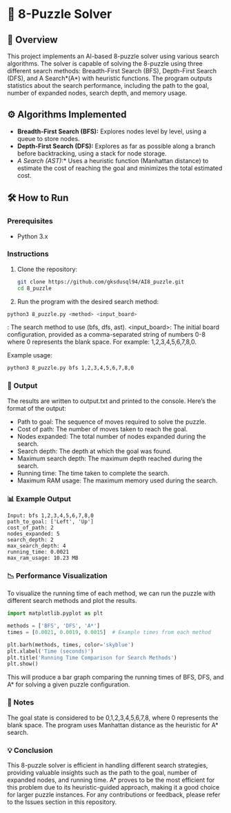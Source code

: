 # 🧩 8-Puzzle Solver

## 📖 Overview
This project implements an AI-based 8-puzzle solver using various search algorithms. The solver is capable of solving the 8-puzzle using three different search methods: Breadth-First Search (BFS), Depth-First Search (DFS), and A Search*(A*) with heuristic functions. The program outputs statistics about the search performance, including the path to the goal, number of expanded nodes, search depth, and memory usage.

## ⚙️ Algorithms Implemented
- **Breadth-First Search (BFS):** Explores nodes level by level, using a queue to store nodes.
- **Depth-First Search (DFS):** Explores as far as possible along a branch before backtracking, using a stack for node storage.
- **A* Search (AST):** Uses a heuristic function (Manhattan distance) to estimate the cost of reaching the goal and minimizes the total estimated cost.

## 🛠️ How to Run

### Prerequisites
- Python 3.x

### Instructions

1. Clone the repository:
   ```bash
   git clone https://github.com/gksdusql94/AI8_puzzle.git
   cd 8_puzzle
   ```
2. Run the program with the desired search method:
```bash
python3 8_puzzle.py <method> <input_board>
 ```

<method>: The search method to use (bfs, dfs, ast).
<input_board>: The initial board configuration, provided as a comma-separated string of numbers 0-8 where 0 represents the blank space. For example: 1,2,3,4,5,6,7,8,0.

Example usage:

```bash
python3 8_puzzle.py bfs 1,2,3,4,5,6,7,8,0
 ```

### 📝 Output
The results are written to output.txt and printed to the console. Here’s the format of the output:

- Path to goal: The sequence of moves required to solve the puzzle.
- Cost of path: The number of moves taken to reach the goal.
- Nodes expanded: The total number of nodes expanded during the search.
- Search depth: The depth at which the goal was found.
- Maximum search depth: The maximum depth reached during the search.
- Running time: The time taken to complete the search.
- Maximum RAM usage: The maximum memory used during the search.

### 📊 Example Output
```result
Input: bfs 1,2,3,4,5,6,7,8,0
path_to_goal: ['Left', 'Up']
cost_of_path: 2
nodes_expanded: 5
search_depth: 2
max_search_depth: 4
running_time: 0.0021
max_ram_usage: 10.23 MB
```
### 📉 Performance Visualization
To visualize the running time of each method, we can run the puzzle with different search methods and plot the results.
```python
import matplotlib.pyplot as plt

methods = ['BFS', 'DFS', 'A*']
times = [0.0021, 0.0019, 0.0015]  # Example times from each method

plt.barh(methods, times, color='skyblue')
plt.xlabel('Time (seconds)')
plt.title('Running Time Comparison for Search Methods')
plt.show()
```
This will produce a bar graph comparing the running times of BFS, DFS, and A* for solving a given puzzle configuration.

### 📝 Notes
The goal state is considered to be 0,1,2,3,4,5,6,7,8, where 0 represents the blank space.
The program uses Manhattan distance as the heuristic for A* search.

### 💡 Conclusion
This 8-puzzle solver is efficient in handling different search strategies, providing valuable insights such as the path to the goal, number of expanded nodes, and running time. A* proves to be the most efficient for this problem due to its heuristic-guided approach, making it a good choice for larger puzzle instances. For any contributions or feedback, please refer to the Issues section in this repository.

